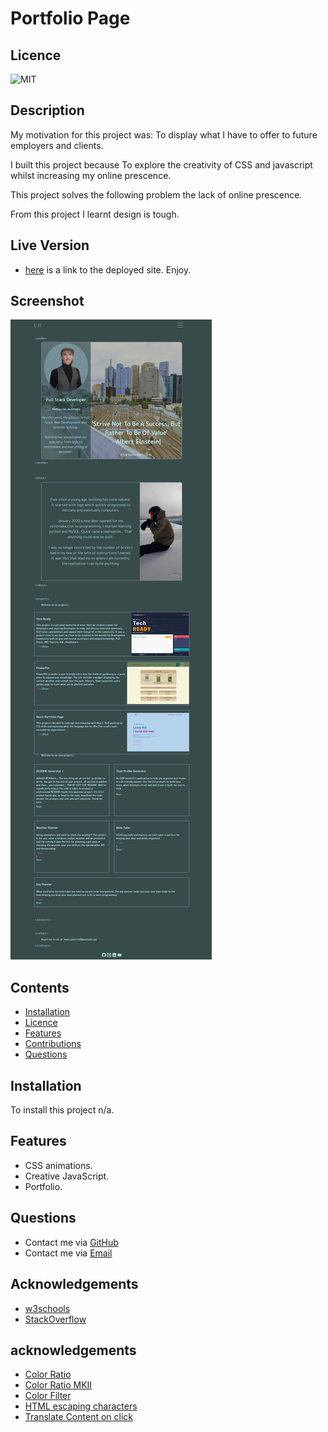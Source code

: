 # Portfolio Page

## Licence

![MIT](https://img.shields.io/badge/License-MIT-green.svg)

## Description

My motivation for this project was: To display what I have to offer to future employers and clients.

I built this project because To explore the creativity of CSS and javascript whilst increasing my online prescence.

This project solves the following problem the lack of online prescence.

From this project I learnt design is tough.

## Live Version

-   [here](https://lewy192.github.io/Updated-Portfolio-MK2/) is a link to the deployed site. Enjoy.

## Screenshot

![a photo of the whole page](./assets/Img/Portfolio.png)

## Contents

-   [Installation](#installation)
-   [Licence](#licence)
-   [Features](#features)
-   [Contributions](#contributions)
-   [Questions](#questions)

## Installation

To install this project n/a.

## Features

-   CSS animations.
-   Creative JavaScript.
-   Portfolio.

## Questions

-   Contact me via [GitHub](https://github.com/lewy192)
-   Contact me via [Email](mailto:lewis.james.hill@outlook.com)

## Acknowledgements

-   [w3schools](https://www.w3schools.com/)
-   [StackOverflow](https://stackoverflow.com/)

## acknowledgements

-   [Color Ratio](https://webaim.org/resources/contrastchecker/?fcolor=C5FFFD&bcolor=374B4A)
-   [Color Ratio MKII](https://webaim.org/resources/contrastchecker/?fcolor=FFE600&bcolor=374B4A)
-   [Color Filter](https://codepen.io/sosuke/pen/Pjoqqp)
-   [HTML escaping characters](https://stackoverflow.com/questions/7381974/which-characters-need-to-be-escaped-in-html)
-   [Translate Content on click](https://stackoverflow.com/questions/21919044/css3-transition-on-click-using-pure-css)
